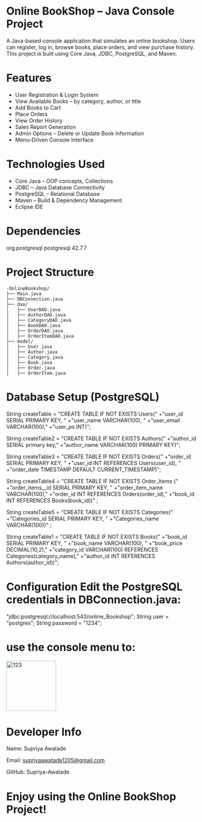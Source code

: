 # Online BookShop – Java Console Project

A Java-based console application that simulates an online bookshop. Users can register, log in, 
browse books, place orders, and view purchase history. This project is built using Core Java, JDBC, PostgreSQL, and Maven.

# Features

- User Registration & Login System
- View Available Books – by category, author, or title
- Add Books to Cart
- Place Orders
- View Order History
- Sales Report Generation
- Admin Options – Delete or Update Book Information
- Menu-Driven Console Interface
  
# Technologies Used

- Core Java – OOP concepts, Collections
- JDBC – Java Database Connectivity
- PostgreSQL – Relational Database
- Maven – Build & Dependency Management
- Eclipse IDE
  
# Dependencies

  <dependency>
      <groupId>org.postgresql</groupId>
      <artifactId>postgresql</artifactId>
      <version>42.7.7</version>
  </dependency>
  
# Project Structure

    -OnlineBookshop/
    ├── Main.java
    ├── DBConnection.java
    ├── dao/
    │   ├── UserDAO.java
    │   ├── AuthorDAO.java
    │   ├── CategoryDAO.java
    │   ├── BookDAO.java
    │   ├── OrderDAO.java
    │   ├── OrderItemDAO.java
    ├── model/
    │   ├── User.java
    │   ├── Author.java
    │   ├── Category.java
    │   ├── Book.java
    │   ├── Order.java
    │   ├── OrderItem.java
    
  # Database Setup (PostgreSQL)
  
  String createTable = "CREATE TABLE IF NOT EXISTS Users("
 +"user_id SERIAL PRIMARY KEY, "
 +"user_name VARCHAR(100), " 
 +"user_email VARCHAR(100),"
 +"user_ps INT)";
	
  String createTable2 = "CREATE TABLE IF NOT EXISTS Authors(" 
 +"author_id SERIAL primary key,"
 +"author_name VARCHAR(100) PRIMARY KEY)";
 
  String createTable3 = "CREATE TABLE IF NOT EXISTS Orders(" 
 +"order_id SERIAL PRIMARY KEY, " 
 +"user_id INT REFERENCES Users(user_id), " 
 +"order_date TIMESTAMP DEFAULT CURRENT_TIMESTAMP)";
	
  String createTable4 = "CREATE TABLE IF NOT EXISTS Order_Items (" 
 +"order_items__id SERIAL PRIMARY KEY, "
 +"order_item_name VARCHAR(100),"
 +"order_id INT REFERENCES Orders(order_id),"
 +"book_id INT REFERENCES Books(book_id))" ;
	
  String createTable5 = "CREATE TABLE IF NOT EXISTS Categories(" 
+"Categories_id SERIAL PRIMARY KEY, " 
+"Categories_name VARCHAR(100))" ;

  String createTable1 = "CREATE TABLE IF NOT EXISTS Books(" 
+"book_id SERIAL PRIMARY KEY, " 
+"book_name VARCHAR(100), "
+"book_price DECIMAL(10,2),"
+"category_id VARCHAR(100) REFERENCES Categories(category_name),"
+"author_id INT REFERENCES Authors(author_id))";

# Configuration Edit the PostgreSQL credentials in DBConnection.java:
"jdbc:postgresql://localhost:543/online_Bookshop"; String user = "postgres"; String password = "1234";

# use the console menu to:

<img width="132" alt="123" src="https://github.com/user-attachments/assets/48f470ab-0d82-4ef8-ad07-217e84bd1b7d" />



# Developer Info

Name: Supriya Awatade

Email: supriyaawatade1205@gmail.com

GitHub: Supriya-Awatade

# Enjoy using the Online BookShop Project!
